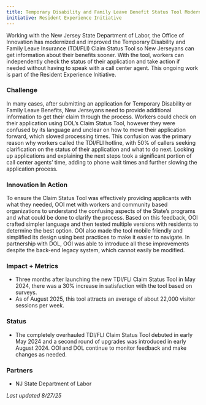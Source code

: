 ```yaml
---
title: Temporary Disability and Family Leave Benefit Status Tool Modernization
initiative: Resident Experience Initiative
---
```


Working with the New Jersey State Department of Labor, the Office of Innovation has modernized and improved the Temporary Disability and Family Leave Insurance (TDI/FLI) Claim Status Tool so New Jerseyans can get information about their benefits sooner. With the tool, workers can independently check the status of their application and take action if needed without having to speak with a call center agent. This ongoing work is part of the Resident Experience Initiative. 

### Challenge

In many cases, after submitting an application for Temporary Disability or Family Leave Benefits, New Jerseyans need to provide additional information to get their claim through the process. Workers could check on their application using DOL’s Claim Status Tool, however they were confused by its language and unclear on how to move their application forward, which slowed processing times. This confusion was the primary reason why workers called the TDI/FLI hotline, with 50% of callers seeking clarification on the status of their application and what to do next. Looking up applications and explaining the next steps took a significant portion of call center agents’ time, adding to phone wait times and further slowing the application process. 

### Innovation In Action

To ensure the Claim Status Tool was effectively providing applicants with what they needed, OOI met with workers and community based organizations to understand the confusing aspects of the State’s programs and what could be done to clarify the process. Based on this feedback, OOI crafted simpler language and then tested multiple versions with residents to determine the best option. OOI also made the tool mobile friendly and simplified its design using best practices to make it easier to navigate. In partnership with DOL, OOI was able to introduce all these improvements despite the back-end legacy system, which cannot easily be modified. 

### Impact \+ Metrics

* Three months after launching the new TDI/FLI Claim Status Tool in May 2024, there was a 30% increase in satisfaction with the tool based on surveys.  
* As of August 2025, this tool attracts an average of about 22,000 visitor sessions per week.

### Status

* The completely overhauled TDI/FLI Claim Status Tool debuted in early May 2024 and a second round of upgrades was introduced in early August 2024\. OOI and DOL continue to monitor feedback and make changes as needed. 

### Partners

* NJ State Department of Labor

*Last updated 8/27/25*
